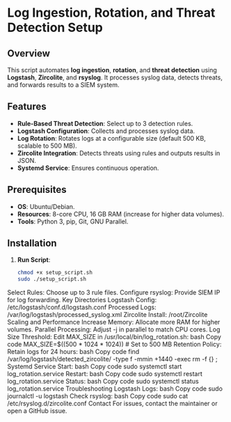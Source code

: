 # Log Ingestion, Rotation, and Threat Detection Setup

## Overview
This script automates **log ingestion**, **rotation**, and **threat detection** using **Logstash**, **Zircolite**, and **rsyslog**. It processes syslog data, detects threats, and forwards results to a SIEM system.

## Features
- **Rule-Based Threat Detection**: Select up to 3 detection rules.
- **Logstash Configuration**: Collects and processes syslog data.
- **Log Rotation**: Rotates logs at a configurable size (default 500 KB, scalable to 500 MB).
- **Zircolite Integration**: Detects threats using rules and outputs results in JSON.
- **Systemd Service**: Ensures continuous operation.

## Prerequisites
- **OS**: Ubuntu/Debian.
- **Resources**: 8-core CPU, 16 GB RAM (increase for higher data volumes).
- **Tools**: Python 3, pip, Git, GNU Parallel.

## Installation
1. **Run Script**:
   ```bash
   chmod +x setup_script.sh
   sudo ./setup_script.sh
Select Rules: Choose up to 3 rule files.
Configure rsyslog: Provide SIEM IP for log forwarding.
Key Directories
Logstash Config: /etc/logstash/conf.d/logstash.conf
Processed Logs: /var/log/logstash/processed_syslog.xml
Zircolite Install: /root/Zircolite
Scaling and Performance
Increase Memory: Allocate more RAM for higher volumes.
Parallel Processing: Adjust -j in parallel to match CPU cores.
Log Size Threshold: Edit MAX_SIZE in /usr/local/bin/log_rotation.sh:
bash
Copy code
MAX_SIZE=$((500 * 1024 * 1024))  # Set to 500 MB
Retention Policy: Retain logs for 24 hours:
bash
Copy code
find /var/log/logstash/detected_zircolite/ -type f -mmin +1440 -exec rm -f {} \;
Systemd Service
Start:
bash
Copy code
sudo systemctl start log_rotation.service
Restart:
bash
Copy code
sudo systemctl restart log_rotation.service
Status:
bash
Copy code
sudo systemctl status log_rotation.service
Troubleshooting
Logstash Logs:
bash
Copy code
sudo journalctl -u logstash
Check rsyslog:
bash
Copy code
sudo cat /etc/rsyslog.d/zircolite.conf
Contact
For issues, contact the maintainer or open a GitHub issue.
